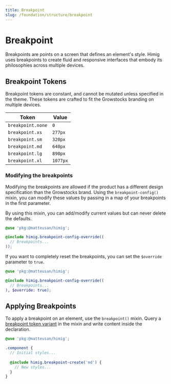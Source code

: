 ```yaml
---
title: Breakpoint
slug: /foundation/structure/breakpoint
---
```

# Breakpoint
Breakpoints are points on a screen that defines an element's style. Himig uses breakpoints to create fluid and responsive
interfaces that embody its philosophies across multiple devices.

## Breakpoint Tokens
Breakpoint tokens are constant, and cannot be mutated unless specified in the theme. These tokens are crafted to fit the Growstocks branding on multiple devices.

| Token             | Value    |
|-------------------|----------|
| `breakpoint.none` | `0`      |
| `breakpoint.xs`   | `277px`  |
| `breakpoint.sm`   | `320px`  |
| `breakpoint.md`   | `640px`  |
| `breakpoint.lg`   | `890px`  |
| `breakpoint.xl`   | `1077px` |

### Modifying the breakpoints
Modifying the breakpoints are allowed if the product has a different design specification than the Growstocks brand.
Using the `breakpoint-config()` mixin, you can modify these values by passing in a map of your breakpoints in the first
parameter.

By using this mixin, you can add/modify current values but can never delete the defaults.

```scss
@use 'pkg:@matteusan/himig';

@include himig.breakpoint-config-override((
  // Breakpoints...
));
```

If you want to completely reset the breakpoints, you can set the `$override` parameter to `true`.

```scss
@use 'pkg:@matteusan/himig';

@include himig.breakpoint-config-override((
  // Breakpoints...
), $override: true);
```

## Applying Breakpoints
To apply a breakpoint on an element, use the `breakpoint()` mixin. Query a [breakpoint token variant](#breakpoint-tokens) in the mixin and write
content inside the declaration.

```scss
@use 'pkg:@matteusan/himig';

.component {
  // Initial styles...
  
  @include himig.breakpoint-create('md') {
    // New styles...
  }
}
```